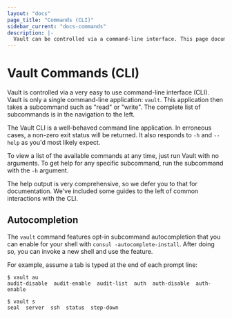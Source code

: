 ```yaml
---
layout: "docs"
page_title: "Commands (CLI)"
sidebar_current: "docs-commands"
description: |-
  Vault can be controlled via a command-line interface. This page documents all the commands Vault accepts.
---
```


# Vault Commands (CLI)

Vault is controlled via a very easy to use command-line interface (CLI).
Vault is only a single command-line application: `vault`. This application
then takes a subcommand such as "read" or "write". The complete list of
subcommands is in the navigation to the left.

The Vault CLI is a well-behaved command line application. In erroneous cases,
a non-zero exit status will be returned. It also responds to `-h` and `--help`
as you'd most likely expect.

To view a list of the available commands at any time, just run Vault
with no arguments. To get help for any specific subcommand, run the subcommand
with the `-h` argument.

The help output is very comprehensive, so we defer you to that for documentation.
We've included some guides to the left of common interactions with the
CLI.

## Autocompletion

The `vault` command features opt-in subcommand autocompletion that you can
enable for your shell with `consul -autocomplete-install`. After doing so,
you can invoke a new shell and use the feature.

For example, assume a tab is typed at the end of each prompt line:

```
$ vault au
audit-disable  audit-enable  audit-list  auth  auth-disable  auth-enable

$ vault s
seal  server  ssh  status  step-down
```

